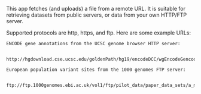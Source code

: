This app fetches (and uploads) a file from a remote URL. It is
suitable for retrieving datasets from public servers, or data from
your own HTTP/FTP server.

Supported protocols are http, https, and ftp. Here are some example
URLs:

    ENCODE gene annotations from the UCSC genome browser HTTP server:

      http://hgdownload.cse.ucsc.edu/goldenPath/hg19/encodeDCC/wgEncodeGencodeV11/supplemental/gencode.v11.annotation.gtf.gz

    European population variant sites from the 1000 genomes FTP server:

      ftp://ftp.1000genomes.ebi.ac.uk/vol1/ftp/pilot_data/paper_data_sets/a_map_of_human_variation/exon/snps/CEU.exon.2010_09.sites.vcf.gz
